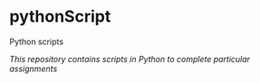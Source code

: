 # pythonScript
Python scripts

*This repository contains scripts in Python
to complete particular assignments*
